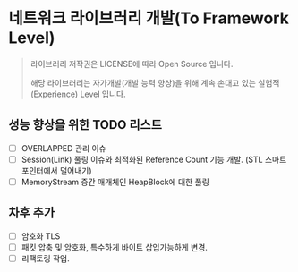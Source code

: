

# 네트워크 라이브러리 개발(To Framework Level)

>  라이브러리 저작권은 LICENSE에 따라 Open Source 입니다.
>
> 해당 라이브러리는 자가개발(개발 능력 향상)을 위해 계속 손대고 있는 실험적 (Experience) Level 입니다.

## 성능 향상을 위한 TODO 리스트

- [ ] OVERLAPPED 관리 이슈
- [ ] Session(Link) 풀링 이슈와 최적화된 Reference Count 기능 개발. (STL 스마트포인터에서 덜어내기)
- [ ] MemoryStream 중간 매개체인 HeapBlock에 대한 풀링

## 차후 추가

- [ ] 암호화 TLS
- [ ] 패킷 압축 및 암호화, 특수하게 바이트 삽입가능하게 변경.
- [ ] 리팩토링 작업.